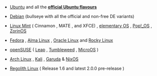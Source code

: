 
* [Ubuntu](https://ubuntu.com/desktop)
        and all the **[official Ubuntu flavours](https://ubuntu.com/download/flavours)**
* [Debian](https://www.debian.org/)
    (bullseye with all the official and non-free DE variants)

* [Linux Mint](https://linuxmint.com/) (
    Cinnamon
    , MATE
    , and XFCE)
    , [elementary OS](https://elementary.io/)
    , [Pop!_OS](https://pop.system76.com/)
    , [ZorinOS](https://zorin.com/os/)


* [Fedora](https://getfedora.org/)
    , [Alma Linux](https://almalinux.org/)
    , [Oracle Linux](https://www.oracle.com/linux/)
    and [Rocky Linux](https://rockylinux.org/)
* [openSUSE](https://get.opensuse.org/ )
    (
    [Leap](https://get.opensuse.org/leap/)
    , [Tumbleweed](https://get.opensuse.org/tumbleweed/)
    , [MicroOS](https://microos.opensuse.org/)
    )
* [Arch Linux](https://www.archlinux.org/)
    , [Kali](https://www.kali.org/)
    , [Garuda](https://garudalinux.org/)
    & [NixOS](https://nixos.org/)

* [Regolith Linux](https://regolith-linux.org/)
    (
        Release 1.6
        and latest 2.0.0 pre-release
        )
